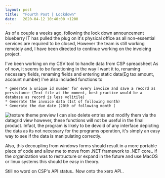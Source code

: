 ```yaml
---
layout: post
title:  "Fourth Post | Lockdown"
date:   2020-04-12 10:40:00 +1200
---
```

As of a couple a weeks ago, following the lock down announcement blueberry IT has pulled the plug on it's physical office as all non-essential services are required to be closed,
However the team is still working remotely and, I have been directed to continue working on the invoicing project.


I've been working on my CSV tool to handle data from CSP spreadsheet
As of now, it seems to be functioning in the way I want it to, renaming necessary fields, renaming fields and entering static data(Eg tax amount, account number)
I've also included functions to 

	* generate a unique id number for every invoice and save a record as persistance (Text file at the moment, best practice would be a database as record is less volitile) 
	* Generate the invoice data (1st of following month)
	* Generate the due date (20th of following month )



![texture theme preview](assets/cvsreloaded.PNG)
I can also delete entries and modify them via the datagrid view however, these functions will not be useful in the final product. Infact, the program is likely to be devoid of any interface depicting the data as its not necessary for the programs operation, it's simply an easy way to see if the data is manipulating correctly.

Also, this decoupling from windows forms should result in a more portable piece of code and allow me to move from
 .NET framework to .NET core.. if the organization was to restructure or expand in the future and use MacOS or linux systems this should be easy in theory. 

Still no word on CSP's API status.. 
Now onto the xero API..
